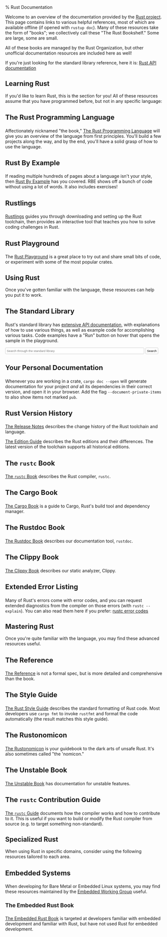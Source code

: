 % Rust Documentation

<style>
nav {
    display: none;
}
h3 {
    font-size: 1.35rem;
}
h4 {
    font-size: 1.1rem;
}

/* Formatting for docs search bar */
#search-input {
    width: calc(100% - 58px);
}
#search-but {
    cursor: pointer;
}
#search-but, #search-input {
    padding: 4px;
    border: 1px solid #ccc;
    border-radius: 3px;
    outline: none;
    font-size: 0.7em;
    background-color: #fff;
}
#search-but:hover, #search-input:focus {
    border-color: #55a9ff;
}

/* Formatting for external link icon */
svg.external-link {
  display: inline-block;
  position: relative;
  vertical-align: super;
  width: 0.7rem;
  height: 0.7rem;
  padding-left: 2px;
  top: 3px;
}
</style>

Welcome to an overview of the documentation provided by the [Rust
project]. This page contains links to various helpful references,
most of which are available offline (if opened with `rustup doc`). Many of these
resources take the form of "books"; we collectively call these "The Rust
Bookshelf." Some are large, some are small.

All of these books are managed by the Rust Organization, but other unofficial
documentation resources are included here as well!

If you're just looking for the standard library reference, here it is:
[Rust API documentation](std/index.html)


## Learning Rust

If you'd like to learn Rust, this is the section for you! All of these resources
assume that you have programmed before, but not in any specific language:

### The Rust Programming Language

Affectionately nicknamed "the book," [The Rust Programming Language](book/index.html)
will give you an overview of the language from first principles. You'll build a
few projects along the way, and by the end, you'll have a solid grasp of how to
use the language.

### Rust By Example

If reading multiple hundreds of pages about a language isn't your style, then
[Rust By Example](rust-by-example/index.html) has you covered. RBE shows off a
bunch of code without using a lot of words. It also includes exercises!

### Rustlings

[Rustlings](https://github.com/rust-lang/rustlings) guides you
through downloading and setting up the Rust toolchain, then provides an
interactive tool that teaches you how to solve coding challenges in Rust.

### Rust Playground

The [Rust Playground](https://play.rust-lang.org) is a great place
to try out and share small bits of code, or experiment with some of the most
popular crates.


## Using Rust

Once you've gotten familiar with the language, these resources can help you put
it to work.

### The Standard Library

Rust's standard library has [extensive API documentation](std/index.html), with
explanations of how to use various things, as well as example code for
accomplishing various tasks. Code examples have a "Run" button on hover that
opens the sample in the playground.

<div>
  <form action="std/index.html" method="get">
    <input id="search-input" type="search" name="search"
           placeholder="Search through the standard library"/>
    <button id="search-but">Search</button>
  </form>
</div>

### Your Personal Documentation

Whenever you are working in a crate, `cargo doc --open` will generate
documentation for your project _and_ all its dependencies in their correct
version, and open it in your browser. Add the flag `--document-private-items` to
also show items not marked `pub`.

### Rust Version History

[The Release Notes](releases.html) describes the change history of the Rust
toolchain and language.

[The Edition Guide](edition-guide/index.html) describes the Rust editions and
their differences. The latest version of the toolchain supports all
historical editions.

### The `rustc` Book

[The `rustc` Book](rustc/index.html) describes the Rust compiler, `rustc`.

### The Cargo Book

[The Cargo Book](cargo/index.html) is a guide to Cargo, Rust's build tool and
dependency manager.

### The Rustdoc Book

[The Rustdoc Book](rustdoc/index.html) describes our documentation tool, `rustdoc`.

### The Clippy Book

[The Clippy Book](clippy/index.html) describes our static analyzer, Clippy.

### Extended Error Listing

Many of Rust's errors come with error codes, and you can request extended
diagnostics from the compiler on those errors (with `rustc --explain`). You can
also read them here if you prefer: [rustc error codes](error_codes/index.html)


## Mastering Rust

Once you're quite familiar with the language, you may find these advanced
resources useful.

### The Reference

[The Reference](reference/index.html) is not a formal spec, but is more detailed
and comprehensive than the book.

### The Style Guide

[The Rust Style Guide](style-guide/index.html) describes the standard formatting
of Rust code. Most developers use `cargo fmt` to invoke `rustfmt` and format the
code automatically (the result matches this style guide).

### The Rustonomicon

[The Rustonomicon](nomicon/index.html) is your guidebook to the dark arts of
unsafe Rust. It's also sometimes called "the 'nomicon."

### The Unstable Book

[The Unstable Book](unstable-book/index.html) has documentation for unstable
features.

### The `rustc` Contribution Guide

[The `rustc` Guide](https://rustc-dev-guide.rust-lang.org/)
documents how the compiler works and how to contribute to it. This is useful if
you want to build or modify the Rust compiler from source (e.g. to target
something non-standard).


## Specialized Rust

When using Rust in specific domains, consider using the following resources
tailored to each area.

### Embedded Systems

When developing for Bare Metal or Embedded Linux systems, you may find these
resources maintained by the [Embedded Working Group] useful.

[Embedded Working Group]: https://github.com/rust-embedded

#### The Embedded Rust Book

[The Embedded Rust Book] is targeted at developers familiar with embedded
development and familiar with Rust, but have not used Rust for embedded
development.

[The Embedded Rust Book]: embedded-book/index.html
[Rust project]: https://www.rust-lang.org

<script>
// check if a given link is external
function isExternalLink(url) {
  const tmp = document.createElement('a');
  tmp.href = url;
  return tmp.host !== window.location.host;
}

// Add the `external` class to all <a> tags with external links and append the external link SVG
function updateExternalAnchors() {
  /*
    External link SVG from Font-Awesome
    CC BY-SA 3.0 https://creativecommons.org/licenses/by-sa/3.0
    via Wikimedia Commons
  */
  const svgText = `<svg
     class='external-link'
     xmlns='http://www.w3.org/2000/svg'
     viewBox='0 -256 1850 1850'
     width='100%'
     height='100%'>
       <g transform='matrix(1,0,0,-1,30,1427)'>
         <path d='M 1408,608 V 288 Q 1408,169 1323.5,84.5 1239,0 1120,
           0 H 288 Q 169,0 84.5,84.5 0,169 0,288 v 832 Q 0,1239 84.5,1323.5 169,
           1408 288,1408 h 704 q 14,0 23,-9 9,-9 9,-23 v -64 q 0,-14 -9,-23 -9,
           -9 -23,-9 H 288 q -66,0 -113,-47 -47,-47 -47,-113 V 288 q 0,-66 47,
           -113 47,-47 113,-47 h 832 q 66,0 113,47 47,47 47,113 v 320 q 0,14 9,
           23 9,9 23,9 h 64 q 14,0 23,-9 9,-9 9,-23 z m 384,864 V 960 q 0,
           -26 -19,-45 -19,-19 -45,-19 -26,0 -45,19 L 1507,1091 855,439 q -10,
           -10 -23,-10 -13,0 -23,10 L 695,553 q -10,10 -10,23 0,13 10,23 l 652,
           652 -176,176 q -19,19 -19,45 0,26 19,45 19,19 45,19 h 512 q 26,0 45,
           -19 19,-19 19,-45 z' style='fill:currentColor' />
         </g>
     </svg>`;
  let allAnchors = document.getElementsByTagName("a");

  for (var i = 0; i < allAnchors.length; ++i) {
    let anchor = allAnchors[i];
    if (isExternalLink(anchor.href)) {
      anchor.classList.add("external");
      anchor.innerHTML += svgText;
    }
  }
}

// on page load, update external anchors
document.addEventListener("DOMContentLoaded", updateExternalAnchors);

</script>
